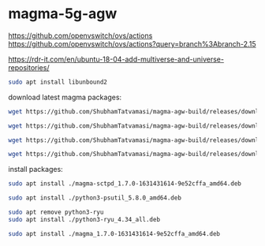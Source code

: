 # magma-5g-agw

https://github.com/openvswitch/ovs/actions \
https://github.com/openvswitch/ovs/actions?query=branch%3Abranch-2.15

https://rdr-it.com/en/ubuntu-18-04-add-multiverse-and-universe-repositories/

```bash
sudo apt install libunbound2
```

download latest magma packages:
```bash
wget https://github.com/ShubhamTatvamasi/magma-agw-build/releases/download/09-12-2021--06-21-38/magma-sctpd_1.7.0-1631431614-9e52cffa_amd64.deb

wget https://github.com/ShubhamTatvamasi/magma-agw-build/releases/download/09-12-2021--06-21-38/magma_1.7.0-1631431614-9e52cffa_amd64.deb

wget https://github.com/ShubhamTatvamasi/magma-agw-build/releases/download/09-12-2021--06-21-38/python3-psutil_5.8.0_amd64.deb

wget https://github.com/ShubhamTatvamasi/magma-agw-build/releases/download/09-12-2021--06-21-38/python3-ryu_4.34_all.deb
```

install packages:
```bash
sudo apt install ./magma-sctpd_1.7.0-1631431614-9e52cffa_amd64.deb

sudo apt install ./python3-psutil_5.8.0_amd64.deb

sudo apt remove python3-ryu
sudo apt install ./python3-ryu_4.34_all.deb

sudo apt install ./magma_1.7.0-1631431614-9e52cffa_amd64.deb
```




